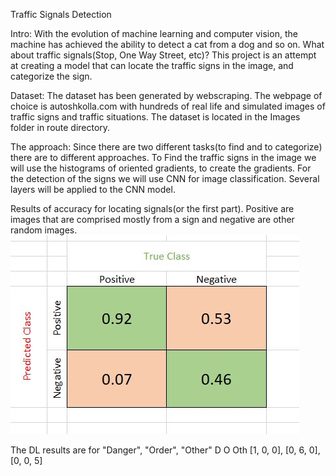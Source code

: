 Traffic Signals Detection

Intro:
With the evolution of machine learning and computer vision, the machine has achieved the ability to detect a cat from a dog and so on. What about traffic signals(Stop, One Way Street, etc)? This project is an attempt at 
creating a model that can locate the traffic signs in the image, and categorize the sign.

Dataset:
The dataset has been generated by webscraping. The webpage of choice is autoshkolla.com with hundreds of real
life and simulated images of traffic signs and traffic situations. The dataset is located in the Images folder in route directory.

The approach:
Since there are two different tasks(to find and to categorize) there are to different approaches. To Find the 
traffic signs in the image we will use the histograms of oriented gradients, to create the gradients.
For the detection of the signs we will use CNN for image classification. Several layers will be applied to the CNN model.

Results of accuracy for locating signals(or the first part). 
Positive are images that are comprised mostly from a sign and negative are other random images. 
![alt text](https://github.com/Ndriqim-H/Traffic/blob/master/Results_for_Signal_Finding.JPG)

The DL results are for "Danger", "Order", "Other"
        D  O  Oth
       [1, 0, 0],
       [0, 6, 0],
       [0, 0, 5]